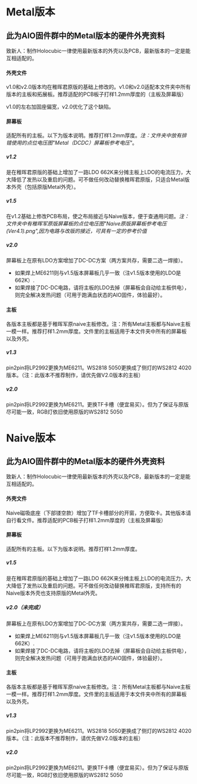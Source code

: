 # Metal版本

## 此为AIO固件群中的Metal版本的硬件外壳资料
致新人：制作Holocubic一律使用最新版本的外壳以及PCB，最新版本的一定是能互相适配的。

#### 外壳文件
v1.0和v2.0版本均在稚晖君原版的基础上修改的。v1.0和v2.0适配本文件夹中所有版本的主板和拓展板。推荐适配的PCB板子打样1.2mm厚度的（主板及屏幕版）

v1.0的左右加固座偏宽，v2.0优化了这个缺陷。

#### 屏幕板
适配所有的主板。以下为版本说明。推荐打样1.2mm厚度。_注：文件夹中放有排错使用的点位电压图"Metal（DCDC）屏幕板参考电压"_。
##### v1.2
是在稚晖君原版的基础上增加了一路LDO 662K来分摊主板上LDO的电流压力，大大降低了发热以及重启的问题。可不做任何改动替换稚晖君原版，只适合Metal版本外壳（包括原版Metal外壳）。
##### v1.5
在v1.2基础上修改PCB布局，使之布局接近与Naive版本，便于查通用问题。_注：文件夹中有稚晖军原版屏幕板的点位电压图"Naive原版屏幕板参考电压(Ver4.1).png",因为电路与改版的接近，可具有一定的参考价值_
##### v2.0
屏幕板上在原有LDO方案增加了DC-DC方案（两方案共存，需要二选一焊接）。
* 如果焊上ME6211则与v1.5版本屏幕板几乎一致（注v1.5版本使用的LDO是662K）.
* 如果焊接了DC-DC电路，请将主板的LDO去掉（屏幕板会自动给主板供电），则完全解决发热问题（可用于跑满血状态的AIO固件，体验最好）。

#### 主板
各版本主板都是基于稚晖军原naive主板修改。注：所有Metal主板都与Naive主板一模一样。推荐打样1.2mm厚度。文件里的主板适用于本文件夹中所有的屏幕板以及外壳。
##### v1.3
pin2pin将LP2992更换为ME6211。WS2818 5050更换成了侧灯的WS2812 4020版本。（注：此版本不推荐制作，请优先做V2.0版本的主板）
##### v2.0
pin2pin将LP2992更换为ME6211。更换TF卡槽（便宜易买）。但为了保证与原版尽可能一致，RGB灯依旧使用原版的WS2812 5050


# Naive版本

## 此为AIO固件群中的Metal版本的硬件外壳资料
致新人：制作Holocubic一律使用最新版本的外壳以及PCB，最新版本的一定是能互相适配的。

#### 外壳文件
Naive磁吸底座（下部镂空款）增加了TF卡槽部分的开窗，方便取卡。其他版本请自行看文件。推荐适配的PCB板子打样1.2mm厚度的（主板及屏幕版）

#### 屏幕板
适配所有的主板。以下为版本说明。推荐打样1.2mm厚度。
##### v1.5
是在稚晖君原版的基础上增加了一路LDO 662K来分摊主板上LDO的电流压力，大大降低了发热以及重启的问题。可不做任何改动替换稚晖君原版，支持所有的Naive版本外壳也支持原版的Metal外壳。

##### v2.0（未完成）
屏幕板上在原有LDO方案增加了DC-DC方案（两方案共存，需要二选一焊接）。
* 如果焊上ME6211则与v1.5版本屏幕板几乎一致（注v1.5版本使用的LDO是662K）.
* 如果焊接了DC-DC电路，请将主板的LDO去掉（屏幕板会自动给主板供电），则完全解决发热问题（可用于跑满血状态的AIO固件，体验最好）。

#### 主板
各版本主板都是基于稚晖军原naive主板修改。注：所有Metal主板都与Naive主板一模一样。推荐打样1.2mm厚度。文件里的主板适用于本文件夹中所有的屏幕板以及外壳。
##### v1.3
pin2pin将LP2992更换为ME6211。WS2818 5050更换成了侧灯的WS2812 4020版本。（注：此版本不推荐制作，请优先做V2.0版本的主板）
##### v2.0
pin2pin将LP2992更换为ME6211。更换TF卡槽（便宜易买）。但为了保证与原版尽可能一致，RGB灯依旧使用原版的WS2812 5050
